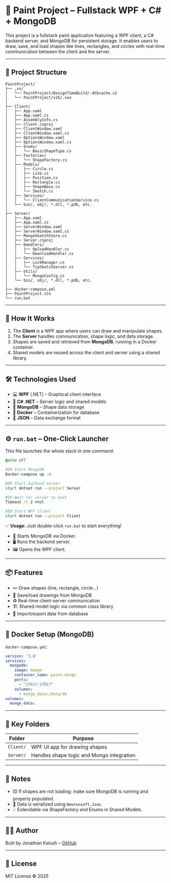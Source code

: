 ﻿# 🎨 Paint Project – Fullstack WPF + C# + MongoDB

This project is a fullstack paint application featuring a WPF client, a C# backend server, and MongoDB for persistent storage. It enables users to draw, save, and load shapes like lines, rectangles, and circles with real-time communication between the client and the server.

---

## 📁 Project Structure

```
PaintProject/
├── .vs/
│   └── PaintProject/DesignTimeBuild/.dtbcache.v2
│   └── PaintProject/v16/.suo
│
├── Client/
│   ├── App.xaml
│   ├── App.xaml.cs
│   ├── AssemblyInfo.cs
│   ├── Client.csproj
│   ├── ClientWindow.xaml
│   ├── ClientWindow.xaml.cs
│   ├── OptionsWindow.xaml
│   ├── OptionsWindow.xaml.cs
│   ├── Enums/
│   │   └── BasicShapeType.cs
│   ├── Factories/
│   │   └── ShapeFactory.cs
│   ├── Models/
│   │   ├── Circle.cs
│   │   ├── Line.cs
│   │   ├── Position.cs
│   │   ├── Rectangle.cs
│   │   ├── ShapeBase.cs
│   │   └── Sketch.cs
│   ├── Services/
│   │   └── ClientCommunicationService.cs
│   └── bin/, obj/, *.dll, *.pdb, etc.
│
├── Server/
│   ├── App.xaml
│   ├── App.xaml.cs
│   ├── ServerWindow.xaml
│   ├── ServerWindow.xaml.cs
│   ├── MongoSketchStore.cs
│   ├── Server.csproj
│   ├── Handlers/
│   │   ├── UploadHandler.cs
│   │   └── DownloadHandler.cs
│   ├── Services/
│   │   ├── LockManager.cs
│   │   └── TcpSketchServer.cs
│   ├── Utils/
│   │   └── MongoConfig.cs
│   └── bin/, obj/, *.dll, *.pdb, etc.
│
├── docker-compose.yml
├── PaintProject.sln
└── run.bat
```

---

## 🚀 How It Works

1. The **Client** is a WPF app where users can draw and manipulate shapes.
2. The **Server** handles communication, shape logic, and data storage.
3. Shapes are saved and retrieved from **MongoDB**, running in a Docker container.
4. Shared models are reused across the client and server using a shared library.

---

## 🛠️ Technologies Used

* 💻 **WPF** (.NET) – Graphical client interface
* 🧠 **C# .NET** – Server logic and shared models
* 🧾 **MongoDB** – Shape data storage
* 🐳 **Docker** – Containerization for database
* 🔁 **JSON** – Data exchange format

---

## ⚙️ `run.bat` – One-Click Launcher

This file launches the whole stack in one command:

```bat
@echo off

REM Start MongoDB
Docker-compose up -d

REM Start backend server
start dotnet run --project Server

REM Wait for server to boot
Timeout /t 2 >nul

REM Start WPF client
start dotnet run --project Client
```

✅ **Usage:** Just double-click `run.bat` to start everything!

* 🐳 Starts MongoDB via Docker.
* 🖥️ Runs the backend server.
* 🖼️ Opens the WPF client.

---

## 📦 Features

* ✏️ Draw shapes (line, rectangle, circle...)
* 💾 Save/load drawings from MongoDB
* ♻️ Real-time client-server communication
* 🏗️ Shared model logic via common class library
* 🧪 Import/export data from database

---

## 🔧 Docker Setup (MongoDB)

`docker-compose.yml`:

```yaml
version: '3.8'
services:
  mongodb:
    image: mongo
    container_name: paint-mongo
    ports:
      - "27017:27017"
    volumes:
      - mongo_data:/data/db
volumes:
  mongo_data:
```

---

## 🧠 Key Folders

| Folder    | Purpose                                   |
| --------- | ----------------------------------------- |
| `Client/` | WPF UI app for drawing shapes             |
| `Server/` | Handles shape logic and Mongo integration |

---

## 📎 Notes

* 🟨 If shapes are not loading: make sure MongoDB is running and properly populated.
* 🔁 Data is serialized using `Newtonsoft.Json`.
* 💡 Extendable via ShapeFactory and Enums in Shared Models.

---

## 👨‍💻 Author

Built by Jonathan Kalush – [GitHub](https://github.com/kalush666)

---

## 📜 License

MIT License © 2025
